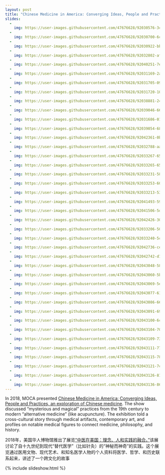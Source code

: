 ```yaml
---
layout: post
title: "Chinese Medicine in America: Converging Ideas, People and Practices, 2018"
slides:
  -
    img: https://user-images.githubusercontent.com/47676628/92030576-3cf59b00-ed35-11ea-80a3-90a17c7035a3.JPG
  -
    img: https://user-images.githubusercontent.com/47676628/92030700-6ca4a300-ed35-11ea-8b5e-00e4bab56690.JPG
  -
    img: https://user-images.githubusercontent.com/47676628/92030922-bbead380-ed35-11ea-8583-9f5d364890db.JPG
  -
    img: https://user-images.githubusercontent.com/47676628/92032802-afb44580-ed38-11ea-8662-bcd1a07066d7.jpg
  -
    img: https://user-images.githubusercontent.com/47676628/92040251-7eda0d80-ed44-11ea-847a-c632e399f031.JPG
  -
    img: https://user-images.githubusercontent.com/47676628/92031169-2ac82c80-ed36-11ea-86bc-a5dbe1aa4038.JPG
  -
    img: https://user-images.githubusercontent.com/47676628/92031705-09b40b80-ed37-11ea-97d6-95045561c062.JPG
  -
    img: https://user-images.githubusercontent.com/47676628/92031720-10428300-ed37-11ea-8142-fb91e69bd09e.JPG
  -
    img: https://user-images.githubusercontent.com/47676628/92038881-243fb200-ed42-11ea-8f93-5be24d0ec97a.jpg
  -
    img: https://user-images.githubusercontent.com/47676628/92039046-6668f380-ed42-11ea-805c-5ae5f4dc5b82.JPG
  -
    img: https://user-images.githubusercontent.com/47676628/92031686-01f46700-ed37-11ea-8f4b-c46c3fcf2c04.JPG
  -
    img: https://user-images.githubusercontent.com/47676628/92039054-68cb4d80-ed42-11ea-8a8e-e64a9759274d.JPG
  -
    img: https://user-images.githubusercontent.com/47676628/92042361-0bd29600-ed48-11ea-8cec-1c1c25168653.JPG
  -
    img: https://user-images.githubusercontent.com/47676628/92032788-aa56fb00-ed38-11ea-83f8-ab0855bc54fd.jpg
  -
    img: https://user-images.githubusercontent.com/47676628/92033267-657f9400-ed39-11ea-903b-9b26d43cdebf.JPG
  -
    img: https://user-images.githubusercontent.com/47676628/92033265-657f9400-ed39-11ea-8a97-56fb08d74484.JPG
  -
    img: https://user-images.githubusercontent.com/47676628/92033231-5862a500-ed39-11ea-9598-3ee3805655b2.jpg
  -
    img: https://user-images.githubusercontent.com/47676628/92033253-60bae000-ed39-11ea-829f-482d9771783b.JPG
  -
    img: https://user-images.githubusercontent.com/47676628/92033213-53055a80-ed39-11ea-8a5f-21fcacfeee22.jpg
  -
    img: https://user-images.githubusercontent.com/47676628/92041493-594e0380-ed46-11ea-8038-ac64eec1228f.JPG
  -
    img: https://user-images.githubusercontent.com/47676628/92041506-5d7a2100-ed46-11ea-93eb-293362b1485d.JPG
  -
    img: https://user-images.githubusercontent.com/47676628/92042426-302e7280-ed48-11ea-9d2a-43f598909d5a.JPG
  -
    img: https://user-images.githubusercontent.com/47676628/92033206-500a6a00-ed39-11ea-8cd3-97a4da9a7cd7.JPG
  -
    img: https://user-images.githubusercontent.com/47676628/92033240-5c8ec280-ed39-11ea-9e90-5bbcbc2e0030.JPG
  -
    img: https://user-images.githubusercontent.com/47676628/92042736-ce223d00-ed48-11ea-9c60-b1517d5c1101.JPG
  -
    img: https://user-images.githubusercontent.com/47676628/92042742-d11d2d80-ed48-11ea-884d-962553e7d517.JPG
  -
    img: https://user-images.githubusercontent.com/47676628/92043048-586aa100-ed49-11ea-8016-19e441efcd14.JPG
  -
    img: https://user-images.githubusercontent.com/47676628/92043060-5b659180-ed49-11ea-9b7b-c536642f4053.JPG
  -
    img: https://user-images.githubusercontent.com/47676628/92043069-5ef91880-ed49-11ea-8977-74e76101d747.JPG
  -
    img: https://user-images.githubusercontent.com/47676628/92043077-61f40900-ed49-11ea-8a7b-b630070f0fd6.JPG
  -
    img: https://user-images.githubusercontent.com/47676628/92043086-66b8bd00-ed49-11ea-87ee-5cbcb4d7e8e4.JPG
  -
    img: https://user-images.githubusercontent.com/47676628/92043091-69b3ad80-ed49-11ea-9a9f-cf1b4704897f.JPG
  -
    img: https://user-images.githubusercontent.com/47676628/92043100-6cae9e00-ed49-11ea-95f3-e9798aefe9df.JPG
  -
    img: https://user-images.githubusercontent.com/47676628/92043104-70422500-ed49-11ea-83f2-1b7fa23cf576.JPG
  -
    img: https://user-images.githubusercontent.com/47676628/92043109-733d1580-ed49-11ea-9dd5-bfbbccb9e650.JPG
  -
    img: https://user-images.githubusercontent.com/47676628/92043111-77693300-ed49-11ea-96a9-d5e4e0049380.jpg
  -
    img: https://user-images.githubusercontent.com/47676628/92043115-789a6000-ed49-11ea-986d-198504a2be97.JPG
  -
    img: https://user-images.githubusercontent.com/47676628/92043121-7cc67d80-ed49-11ea-8650-f4e300a11280.JPG
  -
    img: https://user-images.githubusercontent.com/47676628/92043126-818b3180-ed49-11ea-999f-2f33e7b22b22.JPG
  -
    img: https://user-images.githubusercontent.com/47676628/92043136-864fe580-ed49-11ea-95fe-6e1e2fd625c1.JPG
---
```


In 2018, MOCA presented [Chinese Medicine in America: Converging Ideas, People and Practices, an exploration of Chinese medicine](https://www.mocanyc.org/exhibitions/chinese_medicine_in_america). The show discussed “mysterious and magical” practices from the 19th century to modern “alternative medicine” (like acupuncture).  The exhibition told a cross-cultural story through medical artifacts, contemporary art, and profiles on notable medical figures to connect medicine, philosophy, and history. 

2018年，美国华人博物馆推出了展览[“中医在美国：理念、人和实践的融合。”](https://www.mocanyc.org/exhibitions/chinese_medicine_in_america)该展讨论了自十九世纪到现代“替代医学”（比如针灸）的“神秘而神奇”的实践。这个展览通过医用文物、现代艺术、和知名医学人物的个人资料将医学、哲学、和历史联系起来，讲述了一个跨文化的故事


{% include slideshow.html %}
